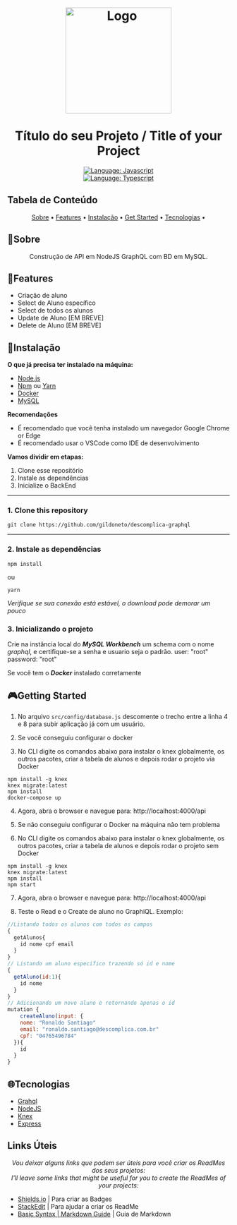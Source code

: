 <h1 align="center">
	<img src="https://camo.githubusercontent.com/4f83b4c2b667216dbd8102ee8068831644ce6ed037016e182ddf1179f08953a9/68747470733a2f2f7777772e7265696e6465782e696f2f626c6f672f6275696c64696e672d612d6772617068716c2d7365727665722d776974682d6e6f64652d6a732d616e642d73716c2f4772617068514c5f4e6f64654a532e706e67"  alt="Logo"  width="240"><br><br>
    Título do seu Projeto / Title of your Project
</h1>

<div>
    <p align="center">
        <a href="#">
            <img src="https://img.shields.io/static/v1?label=Language&message=Javascript&color=yellow&style=for-the-badge&logo=JavaScript" alt="Language: Javascript">
        </a>
        <br>
        <a href="#">
        <img src="https://img.shields.io/static/v1?label=Language&message=Typescript&color=blue&style=for-the-badge&logo=Typescript" alt="Language: Typescript">
    </a>
    </p>
</div>

## Tabela de Conteúdo

<p align="center">
 <a href="#sobre">Sobre</a> •
 <a href="#features">Features</a> •
 <a href="#Instalação">Instalação</a> • 
 <a href="#getting-started">Get Started</a> • 
 <a href="#tecnologias">Tecnologias</a> • 
</p>

## 📌Sobre

<div>
    <p align="center">
        Construção de API em NodeJS GraphQL com BD em MySQL.
    </p>
</div>

## 🚀Features

- Criação de aluno
- Select de Aluno específico
- Select de todos os alunos
- Update de Aluno [EM BREVE]
- Delete de Aluno [EM BREVE]

## 📕Instalação

**O que já precisa ter instalado na máquina:**
- [Node.js](https://nodejs.org/en/)
- [Npm](https://www.npmjs.com/) ou [Yarn](https://yarnpkg.com/)
- [Docker](https://www.docker.com/products/docker-desktop)
- [MySQL](https://dev.mysql.com/downloads/)

**Recomendações**
-   É recomendado que você tenha instalado um navegador Google Chrome or Edge
-   É recomendado usar o VSCode como IDE de desenvolvimento

**Vamos dividir em etapas:**
1. Clone esse repositório
2. Instale as dependências
3. Inicialize o BackEnd
  ---
### 1. Clone this repository
```
git clone https://github.com/gildoneto/descomplica-graphql
```
---
### 2. Instale as dependências
```
npm install
```
ou
```
yarn
```

*Verifique se sua conexão está estável, o download pode demorar um pouco* 

### 3. Inicializando o projeto

Crie na instância local do ***MySQL Workbench*** um schema com o nome *graphql*, e certifique-se a senha e usuario seja o padrão. user: "root" password: "root"

Se você tem o ***Docker*** instalado corretamente

## 🎮Getting Started

1. No arquivo `src/config/database.js` descomente o trecho entre a linha 4 e 8 para subir aplicação já com um usuário.

2. Se você conseguiu configurar o docker

3. No CLI digite os comandos abaixo para instalar o knex globalmente, os outros pacotes, criar a tabela de alunos e depois rodar o projeto via Docker
```
npm install -g knex
knex migrate:latest
npm install
docker-compose up
```
4. Agora, abra o browser e navegue para: http://localhost:4000/api

5. Se não conseguiu configurar o Docker na máquina não tem problema

6. No CLI digite os comandos abaixo para instalar o knex globalmente, os outros pacotes, criar a tabela de alunos e depois rodar o projeto sem Docker
```
npm install -g knex
knex migrate:latest
npm install
npm start
```
7. Agora, abra o browser e navegue para: http://localhost:4000/api

8. Teste o Read e o Create de aluno no GraphiQL. Exemplo:
```javascript
//Listando todos os alunos com todos os campos
{
  getAlunos{
    id nome cpf email
  }
}
// Listando um aluno especifico trazendo só id e nome
{
  getAluno(id:1){
    id nome
  }
}
// Adicionando um novo aluno e retornando apenas o id
mutation {
	createAluno(input: {
  	nome: "Ronaldo Santiago"
    email: "ronaldo.santiago@descomplica.com.br"
    cpf: "04765496784"
  }){
    id
  }
}
```

## 🌐Tecnologias

- [Grahql](https://graphql.org/)
- [NodeJS](https://nodejs.org/en/)
- [Knex](https://knexjs.org/)
- [Express]()


##  Links Úteis

<p align="center">
    <em>
        Vou deixar alguns links que podem ser úteis para você criar os ReadMes dos seus projetos:<br>
        I'll leave some links that might be useful for you to create the ReadMes of your projects:<br>
    </em>
</p>

- [Shields.io](https://shields.io/) | Para criar as Badges 
- [StackEdit](https://stackedit.io/app#) | Para ajudar a criar os ReadMe
- [Basic Syntax | Markdown Guide](https://www.markdownguide.org/basic-syntax/) | Guia de Markdown